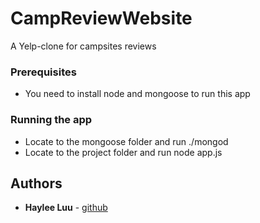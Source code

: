 # CampReviewWebsite
A Yelp-clone for campsites reviews
 
### Prerequisites
* You need to install node and mongoose to run this app

### Running the app
* Locate to the mongoose folder and run ./mongod
* Locate to the project folder and run node app.js

## Authors

* **Haylee Luu** - [github](https://github.com/alinastarkov)
